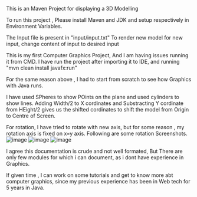 This is an Maven Project for displaying a 3D Modelling

To run this project , Please install Maven and JDK and setup respectively in Environment Variables. 

The Input file is present in "input/input.txt"
To render new model for new input, change content of input to desired input 

This is my first Computer Graphics Project, And I am having issues running it from CMD. 
I have run the project after importing it to IDE, and running "mvn clean install javafx:run"

For the same reason above , I had to start from scratch to see how Graphics with Java runs. 

I have used SPheres to show POints on the plane and used cylinders to show lines. 
Adding Width/2 to X cordinates and Substracting Y cordinate from HEight/2 gives us the shifted cordinates to shift the model from Origin to Centre of Screen.

For rotation, I have tried to rotate with new axis, but for some reason , my rotation axis is fixed on x=y axis. 
Following are some rotation Screenshots.
![image](https://user-images.githubusercontent.com/94721450/146521480-03a5eaf7-4b0b-4ffd-bade-825a8c90b457.png)
![image](https://user-images.githubusercontent.com/94721450/146521506-6c99ca52-0ba0-450c-8ac4-e555da5d8836.png)
![image](https://user-images.githubusercontent.com/94721450/146521537-9c424722-8ab0-433e-8c62-a67c3b532967.png)

I agree this documentation is crude and not well formated, But There are only few modules for which i can document, as i dont have experience in Graphics. 

If given time , I can work on some tutorials and get to know more abt computer graphics, since my previous experience has been in Web tech for 5 years in Java. 
